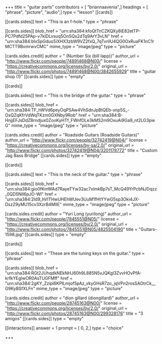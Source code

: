 +++
title = "guitar parts"
contributors = [ "briannaavenia",]
headings = [ "phrase", "picture", "audio",]
type = "lesson"
[[cards]]

[[cards.sides]]
text = "This is an f-hole."
type = "phrase"

[[cards.sides]]
blob_href = "urn:sha384:kfoQtTnCZKQXy8iE82etTP-PC7Pdfd25PAp-v7kIDLvsuq5OnSQs2dTq9ArY3vLN"
href = "urn:sha384:bIxSpGduo5iXHX3zbW9VZ2fxQ_7qTvriIU4QG0OxRuaFK1nC1rMCTT9BvmrwvCMC"
mime_type = "image/jpeg"
type = "picture"

[cards.sides.credit]
author = " (Number Six (bill lapp))"
author_url = "http://www.flickr.com/people/74891468@N00/"
license = "https://creativecommons.org/licenses/by/2.0/"
original_url = "http://www.flickr.com/photos/74891468@N00/3842655929"
title = "guitar shop (1)"
[[cards.sides]]
type = "empty"

[[cards]]

[[cards.sides]]
text = "This is the bridge of the guitar."
type = "phrase"

[[cards.sides]]
blob_href = "urn:sha384:TF_hWVd6peyOqPSAw4VhSdnJpBtQEb-xnp5S_-OxQZqKfrVdWqTKzm0GXNby9Rob"
href = "urn:sha384:B-HnjjEFJsDdZBrndjux0ZooKyHTf_FWnfDLe3kMS2m9OxuAi9Ga9_nt2LG3pieG"
mime_type = "image/jpeg"
type = "picture"

[cards.sides.credit]
author = "Roadside Guitars (Roadside Guitars)"
author_url = "http://www.flickr.com/people/32742419@N04/"
license = "https://creativecommons.org/licenses/by-sa/2.0/"
original_url = "http://www.flickr.com/photos/32742419@N04/3201178772"
title = "Custom Jag Bass Bridge"
[[cards.sides]]
type = "empty"

[[cards]]

[[cards.sides]]
text = "This is the neck of the guitar."
type = "phrase"

[[cards.sides]]
blob_href = "urn:sha384:gio0fKmWAd7RayeTYw32ac7xlmkBp7sT_McQ49YrPcbNJDqzz_0QD5NII6pJO-WI"
href = "urn:sha384:2Id9_hVITHwUHEhWUev3UuM1fHtYYwG5sp3Oki4JX-DszZ9yMU15cv3XzrB4MlIE"
mime_type = "image/jpeg"
type = "picture"

[cards.sides.credit]
author = "Yuri Long (yurilong)"
author_url = "http://www.flickr.com/people/7845551@N05/"
license = "https://creativecommons.org/licenses/by/2.0/"
original_url = "http://www.flickr.com/photos/7845551@N05/4825504190"
title = "Guitars-1598.jpg"
[[cards.sides]]
type = "empty"

[[cards]]

[[cards.sides]]
text = "These are the tuning keys on the guitar."
type = "phrase"

[[cards.sides]]
blob_href = "urn:sha384:RGt2JUhqdkNEkNHJ60h9L885N5vJQKgI3ZvvHOvPfA-krfkYEgIwOR0AsTUGFMff"
href = "urn:sha384:2gKY_Zzipl6KPILmjof5pAz_vkyGHsR7zo_jqVPn2rosSAOtrCk__G9KyBSfXLFn"
mime_type = "image/jpeg"
type = "picture"

[cards.sides.credit]
author = "dion gillard (diongillard)"
author_url = "http://www.flickr.com/people/28745163@N00/"
license = "https://creativecommons.org/licenses/by/2.0/"
original_url = "http://www.flickr.com/photos/28745163@N00/299328176"
title = "3 amigos"
[[cards.sides]]
type = "empty"

[[interactions]]
answer = 1
prompt = [ 0, 2,]
type = "choice"

+++
